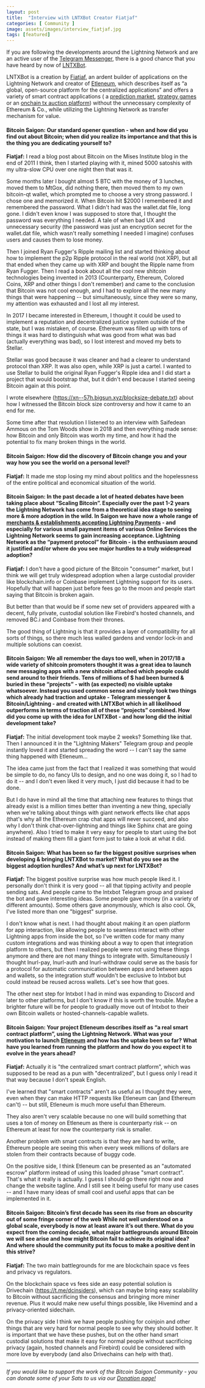 ```yaml
---
layout: post
title:  "Interview with LNTXBot Creator Fiatjaf"
categories: [ Community ]
image: assets/images/interview_fiatjaf.jpg
tags: [featured]
---
```


If you are following the developments around the Lightning Network and are an active user of the [Telegram Messenger](https://bitcoinsaigon.org/public-telegram-announcement-channel/), there is a good chance that you have heard by now of [LNTXBot](https://bitcoinsaigon.org/lntxbot-lightning-wallet-telegram/).

LNTXBot is a creation by [Fiatjaf](http://www.twitter.com/fiatjaf), an ardent builder of applications on the Lightning Network and creator of [Etleneum](https://etleneum.com/), which describes itself as “a global, open-source platform for the centralized applications” and offers a variety of smart contract applications ( a [prediction market](http://predictions.etleneum.com), [strategy games](https://lichess.etleneum.com/) or an [onchain tx auction platform](https://chainmarket.etleneum.com/)) without the unnecessary complexity of Ethereum & Co., while utilizing the Lightning Network as transfer mechanism for value.

#### Bitcoin Saigon: Our standard opener question - when and how did you find out about Bitcoin; when did you realize its importance and that this is the thing you are dedicating yourself to?

**Fiatjaf:** I read a blog post about Bitcoin on the Mises Institute blog in the end of 2011 I think, then I started playing with it, mined 5000 satoshis with my ultra-slow CPU over one night then that was it.

Some months later I bought almost 5 BTC with the money of 3 lunches, moved them to MtGox, did nothing there, then moved them to my own bitcoin-qt wallet, which prompted me to choose a very strong password. I chose one and memorized it. When Bitcoin hit $2000 I remembered it and remembered the password. What I didn't had was the wallet.dat file, long gone. I didn't even know I was supposed to store that, I thought the password was everything I needed. A tale of when bad UX and unnecessary security (the password was just an encryption secret for the wallet.dat file, which wasn't really something I needed I imagine) confuses users and causes them to lose money.

Then I joined Ryan Fugger's Ripple mailing list and started thinking about how to implement the p2p Ripple protocol in the real world (not XRP), but all that ended when they came up with XRP and bought the Ripple name from Ryan Fugger. Then I read a book about all the cool new shitcoin technologies being invented in 2013 (Counterparty, Ethereum, Colored Coins, XRP and other things I don't remember) and came to the conclusion that Bitcoin was not cool enough, and I had to explore all the new many things that were happening -- but simultaneously, since they were so many, my attention was exhausted and I lost all my interest.

In 2017 I became interested in Ethereum, I thought it could be used to implement a reputation and decentralized justice system outside of the state, but I was mistaken, of course. Ethereum was filled up with tons of things it was hard to distinguish what was good from what was bad (actually everything was bad), so I lost interest and moved my bets to Stellar.

Stellar was good because it was cleaner and had a clearer to understand protocol than XRP. It was also open, while XRP is just a cartel. I wanted to use Stellar to build the original Ryan Fugger's Ripple idea and I did start a project that would bootstrap that, but it didn't end because I started seeing Bitcoin again at this point.

I wrote elsewhere (https://xn--57h.bigsun.xyz/blocksize-debate.txt) about how I witnessed the Bitcoin block size controversy and how it came to an end for me.

Some time after that resolution I listened to an interview with Saifedean Ammous on the Tom Woods show in 2018 and then everything made sense: how Bitcoin and only Bitcoin was worth my time, and how it had the potential to fix many broken things in the world.

#### Bitcoin Saigon: How did the discovery of Bitcoin change you and your way how you see the world on a personal level?

**Fiatjaf:** It made me stop losing my mind about politics and the hopelessness of the entire political and economical situation of the world.

#### Bitcoin Saigon: In the past decade a lot of heated debates have been taking place about “Scaling Bitcoin”. Especially over the past 1-2 years the Lightning Network has come from a theoretical idea stage to seeing more & more adoption in the wild. In Saigon we have now a whole range of [merchants & establishments accepting Lightning Payments](https://bitcoinsaigon.org/sats-bitcoin-merchants-directory-saigon.html) - and especially for various small payment items of various Online Services the Lightning Network seems to gain increasing acceptance. Lightning Network as the “payment protocol” for Bitcoin - is the enthusiasm around it justified and/or where do you see major hurdles to a truly widespread adoption?

**Fiatjaf:** I don't have a good picture of the Bitcoin "consumer" market, but I think we will get truly widespread adoption when a large custodial provider like blockchain.info or Coinbase implement Lightning support for its users. Hopefully that will happen just before fees go to the moon and people start saying that Bitcoin is broken again.

But better than that would be if some new set of providers appeared with a decent, fully private, custodial solution like Firebird's hosted channels, and removed BC.i and Coinbase from their thrones.

The good thing of Lightning is that it provides a layer of compatibility for all sorts of things, so there much less walled gardens and vendor lock-in and multiple solutions can coexist.

#### Bitcoin Saigon: We all remember the days too well, when in 2017/18 a wide variety of shitcoin promoters thought it was a great idea to launch new messaging apps with a new shitcoin attached which people could send around to their friends. Tens of millions of $ had been burned & buried in these “projects” - with (as expected) no visible uptake whatsoever. Instead you used common sense and simply took two things which already had traction and uptake - Telegram messenger & Bitcoin/Lightning - and created with LNTXBot which in all likelihood outperforms in terms of traction all of these “projects” combined. How did you come up with the idea for LNTXBot - and how long did the initial development take?

**Fiatjaf:** The initial development took maybe 2 weeks? Something like that. Then I announced it in the "Lightning Makers" Telegram group and people instantly loved it and started spreading the word -- I can't say the same thing happened with Etleneum...

The idea came just from the fact that I realized it was something that would be simple to do, no fancy UIs to design, and no one was doing it, so I had to do it -- and I don't even liked it very much, I just did because it had to be done.

But I do have in mind all the time that attaching new features to things that already exist is a million times better than inventing a new thing, specially when we're talking about things with giant network effects like chat apps (that's why all the Ethereum crap chat apps will never succeed, and also why I don't think chat-over-lightning and things like Sphinx chat are going anywhere). Also I tried to make it very easy for people to start using the bot instead of making them fill a giant form just to take a look at what it did.

#### Bitcoin Saigon: What has been so far the biggest positive surprises when developing & bringing LNTXBot to market? What do you see as the biggest adoption hurdles? And what’s up next for LNTXBot?

**Fiatjaf:** The biggest positive surprise was how much people liked it. I personally don't think it is very good -- all that tipping activity and people sending sats. And people came to the lntxbot Telegram group and praised the bot and gave interesting ideas. Some people gave money (in a variety of different amounts). Some others gave anonymously, which is also cool. Ok, I've listed more than one "biggest" surprise.

I don't know what is next. I had thought about making it an open platform for app interaction, like allowing people to seamless interact with other Lightning apps from inside the bot, so I've written code for many many custom integrations and was thinking about a way to open that integration platform to others, but then I realized people were not using these things anymore and there are not many things to integrate with. Simultaneously I thought lnurl-pay, lnurl-auth and lnurl-withdraw could serve as the basis for a protocol for automatic communication between apps and between apps and wallets, so the integration stuff wouldn't be exclusive to lntxbot but could instead be reused across wallets. Let's see how that goes.

The other next step for lntxbot I had in mind was expanding to Discord and later to other platforms, but I don't know if this is worth the trouble. Maybe a brighter future will be for people to gradually move out of lntxbot to their own Bitcoin wallets or hosted-channels-capable wallets.

#### Bitcoin Saigon: Your project Etleneum describes itself as “a real smart contract platform”, using the Lightning Network. What was your motivation to launch [Etleneum](https://etleneum.com/) and how has the uptake been so far? What have you learned from running the platform and how do you expect it to evolve in the years ahead?

**Fiatjaf:** Actually it is "the centralized smart contract platform", which was supposed to be read as a pun with "decentralized", but I guess only I read it that way because I don't speak English.

I've learned that "smart contracts" aren't as useful as I thought they were, even when they can make HTTP requests like Etleneum can (and Ethereum can't) -- but still, Etleneum is much more useful than Ethereum.

They also aren't very scalable because no one will build something that uses a ton of money on Etleneum as there is counterparty risk -- on Ethereum at least for now the counterparty risk is smaller.

Another problem with smart contracts is that they are hard to write, Ethereum people are seeing this when every week millions of dollars are stolen from their contracts because of buggy code.

On the positive side, I think Etleneum can be presented as an "automated escrow" platform instead of using this loaded phrase "smart contract". That's what it really is actually. I guess I should go there right now and change the website tagline. And I still see it being useful for many use cases -- and I have many ideas of small cool and useful apps that can be implemented in it.

#### Bitcoin Saigon: Bitcoin’s first decade has seen its rise from an obscurity out of some fringe corner of the web While not well understood on a global scale, everybody is now at least aware it’s out there. What do you expect from the coming decade, what major battlegrounds around Bitcoin we will see arise and how might Bitcoin fail to achieve its original idea? And where should the community put its focus to make a positive dent in this strive?

**Fiatjaf:** The two main battlegrounds for me are blockchain space vs fees and privacy vs regulators.

On the blockchain space vs fees side an easy potential solution is Drivechain (https://t.me/dcinsiders), which can maybe bring easy scalability to Bitcoin without sacrificing the consensus and bringing more miner revenue. Plus it would make new useful things possible, like Hivemind and a privacy-oriented sidechain.

On the privacy side I think we have people pushing for coinjoin and other things that are very hard for normal people to see why they should bother. It is important that we have these pushes, but on the other hand smart custodial solutions that make it easy for normal people without sacrificing privacy (again, hosted channels and Firebird) could be considered with more love by everybody (and also Drivechains can help with that).

------------

*If you would like to support the work of the Bitcoin Saigon Community - you can donate some of your Sats to us via our [Donation page!](https://bitcoinsaigon.org/donate-satoshis)*



